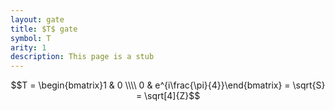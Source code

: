 ```yaml
---
layout: gate
title: $T$ gate
symbol: T
arity: 1
description: This page is a stub
---
```

$$T = \begin{bmatrix}1 & 0 \\\\ 0 & e^{i\frac{\pi}{4}}\end{bmatrix} = \sqrt{S} = \sqrt[4]{Z}$$